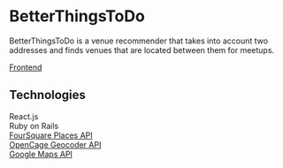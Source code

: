 # BetterThingsToDo

BetterThingsToDo is a venue recommender that takes into account two addresses and finds venues that are located between them for meetups.

[Frontend](https://github.com/zhaoj1/BetterThingsToDo)

## Technologies

React.js    
Ruby on Rails    
[FourSquare Places API](https://developer.foursquare.com/places)    
[OpenCage Geocoder API](https://opencagedata.com/)    
[Google Maps API](https://developers.google.com/maps/documentation)    